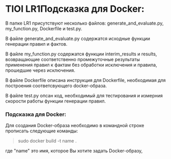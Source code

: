 # TIOI LR1Подсказка для Docker:
<p>  В папке LR1 присутствуют несколько файлов: generate_and_evaluate.py, my_function.py, Dockerfile и test.py.</p> 
<p>  В файле generate_and_evaluate.py содержатся исходные функции генерации правил и фактов.</p> 
<p>  В файле my_function.py содержатся функции interim_results и results, возвращающие соответственно промежуточные результаты применения правил к фактам без обработки исключения и правила, прошедшие через исключения.</p>
<p>  В файле Dockerfile описана инструкция для Dockerfile, необходимая для построения соответсвующего docker-образа.</p>
<p>  В файле test.py опсан код, необходимый для тестирования и измерния скорости работы функции генерации правил.</p>
<h3>Подсказка для Docker:</h3> 
<p>Для создания Docker-образа необходимо в командной строке прописать следующие команды: </p>
<blockquote> sudo docker build -t name .</blockquote>
<p>где &quot;name&quot; это имя, которое Вы хотите задать Docker-образу,  </p>
